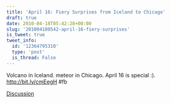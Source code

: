 ```yaml
---
title: 'April 16: Fiery Surprises from Iceland to Chicago'
draft: true
date: 2010-04-18T05:42:28+00:00
slug: '201004180542-april-16-fiery-surprises'
is_tweet: true
tweet_info:
  id: '12364795310'
  type: 'post'
  is_thread: False
---
```




Volcano in Iceland. meteor in Chicago. April 16 is special :). http://bit.ly/cmEegH #fb

[Discussion](https://x.com/sytelus/status/12364795310)
